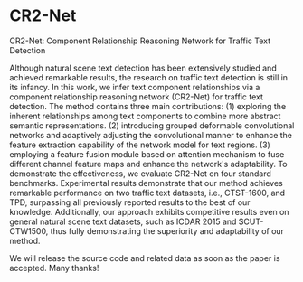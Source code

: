 # CR2-Net
CR2-Net: Component Relationship Reasoning Network for Traffic Text Detection

Although natural scene text detection has been extensively studied and achieved remarkable results, the research on traffic text detection is still in its infancy. In this work, we infer text component relationships via a component relationship reasoning network (CR2-Net) for traffic text detection. The method contains three main contributions: (1) exploring the inherent relationships among text components to combine more abstract semantic representations. (2) introducing grouped deformable convolutional networks and adaptively adjusting the convolutional manner to enhance the feature extraction capability of the network model for text regions. (3) employing a feature fusion module based on attention mechanism to fuse different channel feature maps and enhance the network's adaptability. To demonstrate the effectiveness, we evaluate CR2-Net on four standard benchmarks. Experimental results demonstrate that our method achieves remarkable performance on two traffic text datasets, i.e., CTST-1600, and TPD, surpassing all previously reported results to the best of our knowledge. Additionally, our approach exhibits competitive results even on general natural scene text datasets, such as ICDAR 2015 and SCUT-CTW1500, thus fully demonstrating the superiority and adaptability of our method. 


We will release the source code and related data as soon as the paper is accepted. Many thanks!
